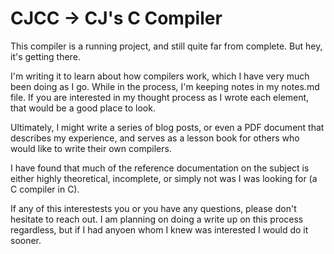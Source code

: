 CJCC -> CJ's C Compiler
=======================

This compiler is a running project, and still quite far from complete. But hey, it's getting there.

I'm writing it to learn about how compilers work, which I have very much been doing as I go. While in
the process, I'm keeping notes in my notes.md file. If you are interested in my thought process as 
I wrote each element, that would be a good place to look. 

Ultimately, I might write a series of blog posts, or even a PDF document that describes my experience,
and serves as a lesson book for others who would like to write their own compilers.

I have found that much of the reference documentation on the subject is either highly theoretical,
incomplete, or simply not was I was looking for (a C compiler in C).

If any of this interestests you or you have any questions, please don't hesitate to reach out. I am
planning on doing a write up on this process regardless, but if I had anyoen whom I knew was interested
I would do it sooner.
